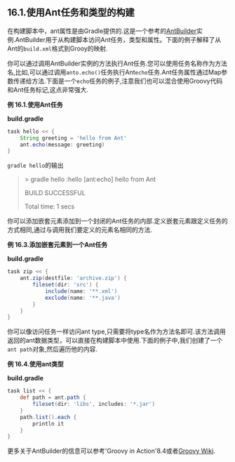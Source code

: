## 16.1.使用Ant任务和类型的构建

在构建脚本中，ant属性是由Gradle提供的.这是一个参考的[AntBuilder](https://docs.gradle.org/current/javadoc/org/gradle/api/AntBuilder.html)实例.AntBuilder用于从构建脚本访问Ant任务，类型和属性。下面的例子解释了从Ant的`build.xml`格式到Grooy的映射.

你可以通过调用AntBuilder实例的方法执行Ant任务.您可以使用任务名称作为方法名,比如,可以通过调用`anto.echo()`任务执行Ant`echo`任务.Ant任务属性通过Map参数传递给方法.下面是一个`echo`任务的例子,注意我们也可以混合使用Groovy代码和Ant任务标记,这点非常强大.

**例 16.1.使用Ant任务**

**build.gradle**
```gradle
task hello << {
    String greeting = 'hello from Ant'
    ant.echo(message: greeting)
}
```

`gradle hello`的输出
>\> gradle hello
>:hello
>[ant:echo] hello from Ant
>
>BUILD SUCCESSFUL
>
>Total time: 1 secs

你可以添加嵌套元素添加到一个封闭的Ant任务的内部.定义嵌套元素跟定义任务的方式相同,通过与调用我们要定义的元素名相同的方法.

**例 16.3.添加嵌套元素到一个Ant任务**

**build.gradle**
```gradle
task zip << {
    ant.zip(destfile: 'archive.zip') {
        fileset(dir: 'src') {
            include(name: '**.xml')
            exclude(name: '**.java')
        }
    }
}
```

你可以像访问任务一样访问ant type,只需要将type名作为方法名即可.该方法调用返回的ant数据类型，可以直接在构建脚本中使用.下面的例子中,我们创建了一个`ant path`对象,然后遍历他的内容.

**例 16.4.使用ant类型**

**build.gradle**
```gradle
task list << {
    def path = ant.path {
        fileset(dir: 'libs', includes: '*.jar')
    }
    path.list().each {
        println it
    }
}
```

更多关于AntBuilder的信息可以参考'Groovy in Action'8.4或者[Groovy Wiki](http://groovy.codehaus.org/Using+Ant+from+Groovy).

